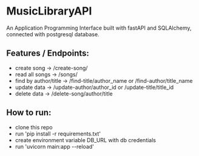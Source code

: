 # MusicLibraryAPI

An Application Programming Interface built with fastAPI and SQLAlchemy,
connected with postgresql database.

## Features / Endpoints:
* create song -> /create-song/
* read all songs -> /songs/
* find by author/title -> /find-title/author_name or /find-author/title_name
* update data -> /update-author/author_id or /update-title/title_id
* delete data -> /delete-song/author/title


## How to run:
* clone this repo
* run 'pip install -r requirements.txt'
* create environment variable DB_URL with db credentials
* run 'uvicorn main:app --reload'